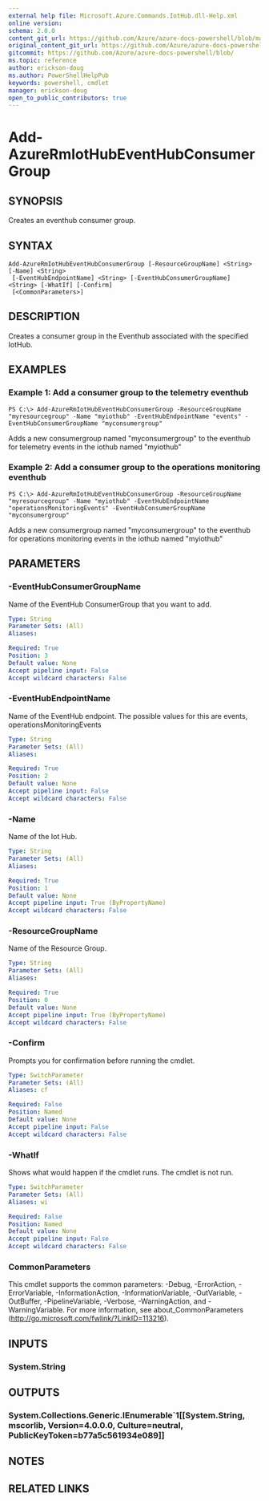 ```yaml
---
external help file: Microsoft.Azure.Commands.IotHub.dll-Help.xml
online version:
schema: 2.0.0
content_git_url: https://github.com/Azure/azure-docs-powershell/blob/master/azureps-cmdlets-docs/ResourceManager/AzureRM.IoTHub/v1.3.0/Add-AzureRmIotHubEventHubConsumerGroup.md
original_content_git_url: https://github.com/Azure/azure-docs-powershell/blob/master/azureps-cmdlets-docs/ResourceManager/AzureRM.IoTHub/v1.3.0/Add-AzureRmIotHubEventHubConsumerGroup.md
gitcommit: https://github.com/Azure/azure-docs-powershell/blob/
ms.topic: reference
author: erickson-doug
ms.author: PowerShellHelpPub
keywords: powershell, cmdlet
manager: erickson-doug
open_to_public_contributors: true
---
```


# Add-AzureRmIotHubEventHubConsumerGroup

## SYNOPSIS
Creates an eventhub consumer group.

## SYNTAX

```
Add-AzureRmIotHubEventHubConsumerGroup [-ResourceGroupName] <String> [-Name] <String>
 [-EventHubEndpointName] <String> [-EventHubConsumerGroupName] <String> [-WhatIf] [-Confirm]
 [<CommonParameters>]
```

## DESCRIPTION
Creates a consumer group in the Eventhub associated with the specified IotHub. 

## EXAMPLES

### Example 1: Add a consumer group to the telemetry eventhub
```
PS C:\> Add-AzureRmIotHubEventHubConsumerGroup -ResourceGroupName "myresourcegroup" -Name "myiothub" -EventHubEndpointName "events" -EventHubConsumerGroupName "myconsumergroup"
```

Adds a new consumergroup named "myconsumergroup" to the eventhub for telemetry events in the iothub named "myiothub"

### Example 2: Add a consumer group to the operations monitoring eventhub
```
PS C:\> Add-AzureRmIotHubEventHubConsumerGroup -ResourceGroupName "myresourcegroup" -Name "myiothub" -EventHubEndpointName "operationsMonitoringEvents" -EventHubConsumerGroupName "myconsumergroup"
```

Adds a new consumergroup named "myconsumergroup" to the eventhub for operations monitoring events in the iothub named "myiothub"

## PARAMETERS

### -EventHubConsumerGroupName
Name of the EventHub ConsumerGroup that you want to add.

```yaml
Type: String
Parameter Sets: (All)
Aliases: 

Required: True
Position: 3
Default value: None
Accept pipeline input: False
Accept wildcard characters: False
```

### -EventHubEndpointName
Name of the EventHub endpoint. The possible values for this are events, operationsMonitoringEvents

```yaml
Type: String
Parameter Sets: (All)
Aliases: 

Required: True
Position: 2
Default value: None
Accept pipeline input: False
Accept wildcard characters: False
```

### -Name
Name of the Iot Hub.

```yaml
Type: String
Parameter Sets: (All)
Aliases: 

Required: True
Position: 1
Default value: None
Accept pipeline input: True (ByPropertyName)
Accept wildcard characters: False
```

### -ResourceGroupName
Name of the Resource Group.

```yaml
Type: String
Parameter Sets: (All)
Aliases: 

Required: True
Position: 0
Default value: None
Accept pipeline input: True (ByPropertyName)
Accept wildcard characters: False
```

### -Confirm
Prompts you for confirmation before running the cmdlet.

```yaml
Type: SwitchParameter
Parameter Sets: (All)
Aliases: cf

Required: False
Position: Named
Default value: None
Accept pipeline input: False
Accept wildcard characters: False
```

### -WhatIf
Shows what would happen if the cmdlet runs. The cmdlet is not run.

```yaml
Type: SwitchParameter
Parameter Sets: (All)
Aliases: wi

Required: False
Position: Named
Default value: None
Accept pipeline input: False
Accept wildcard characters: False
```

### CommonParameters
This cmdlet supports the common parameters: -Debug, -ErrorAction, -ErrorVariable, -InformationAction, -InformationVariable, -OutVariable, -OutBuffer, -PipelineVariable, -Verbose, -WarningAction, and -WarningVariable. For more information, see about_CommonParameters (http://go.microsoft.com/fwlink/?LinkID=113216).

## INPUTS

### System.String

## OUTPUTS

### System.Collections.Generic.IEnumerable`1[[System.String, mscorlib, Version=4.0.0.0, Culture=neutral, PublicKeyToken=b77a5c561934e089]]

## NOTES

## RELATED LINKS

